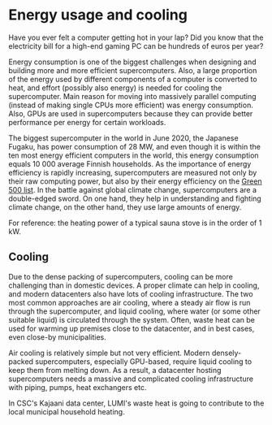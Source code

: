 # Energy usage and cooling

Have you ever felt a computer getting hot in your lap? Did you know that
the electricity bill for a high-end gaming PC can be hundreds of euros per year?

Energy consumption is one of the biggest challenges when designing and
building more and more efficient supercomputers. Also, a large proportion of
the energy used by different components of a computer is converted to heat,
and effort (possibly also energy) is needed for cooling the supercomputer.
Main reason for moving into massively parallel computing
(instead of making single CPUs more efficient) was energy consumption. Also,
GPUs are used in supercomputers because they can provide better performance per
energy for certain workloads.

<!-- Data: Energy consumption from living in Finland 2018 66 TWh, number of households 2.7 millions -->
The biggest supercomputer in the world in June 2020, the Japanese Fugaku,
has power consumption of 28 MW, and even though it is within the ten most energy
efficient computers in the world, this energy consumption equals 10 000
average Finnish households. As the importance of energy efficiency is rapidly
increasing, supercomputers are measured not only by their raw computing power,
but also by their energy efficiency on the
[Green 500 list](https://www.top500.org/lists/green500/2020/06/). In
the battle against global climate change, supercomputers are a double-edged
sword. On one hand, they help in understanding and fighting climate change,
on the other hand, they use large amounts of energy.

For reference: the heating power of a typical sauna stove is in the order of 1 kW.

## Cooling

Due to the dense packing of supercomputers, cooling can be more challenging than
in domestic devices. A proper climate can help in cooling, and modern
datacenters also have lots of cooling infrastructure. The two
most common approaches are air cooling, where a steady air flow is run through
the supercomputer, and liquid cooling, where water (or some other suitable liquid)
is circulated through the system.
Often, waste heat can be used for warming up premises close to
the datacenter, and in best cases, even close-by municipalities.

Air cooling is relatively simple but not very efficient. Modern densely-packed
supercomputers, especially GPU-based, require liquid cooling to keep them from
melting down. As a result, a datacenter hosting supercomputers needs a massive
and complicated cooling infrastructure with piping, pumps, heat exchangers etc.

In CSC's Kajaani data center, LUMI's waste heat is going to contribute to the
local municipal household heating.

<!-- Copyright CSC - IT Center for Science Ltd.-->
